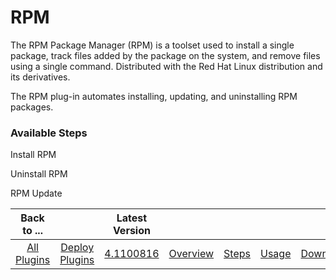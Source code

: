 
# RPM

The RPM Package Manager (RPM) is a toolset used to install a single package, track files added by the package on the system, and remove files using a single command. Distributed with the Red Hat Linux distribution and its derivatives.

The RPM plug-in automates installing, updating, and uninstalling RPM packages.


### Available Steps

Install RPM 

Uninstall RPM

RPM Update



|Back to ...||Latest Version|||||
| :---: | :---: | :---: | :---: | :---: | :---: | :---: |
|[All Plugins](../../index.md)|[Deploy Plugins](../README.md)|[4.1100816](https://raw.githubusercontent.com/UrbanCode/IBM-UCD-PLUGINS/main/files/RPM/RPM-4.1100816.zip)|[Overview](overview.md)|[Steps](steps.md)|[Usage](usage.md)|[Downloads](downloads.md)|
